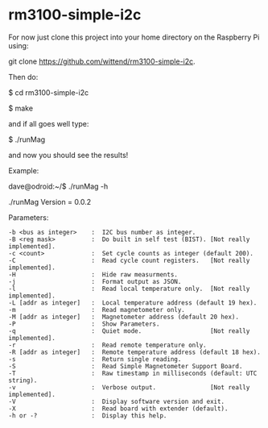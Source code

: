 # rm3100-simple-i2c

For now just clone this project into your home directory on the Raspberry Pi using:

git clone https://github.com/wittend/rm3100-simple-i2c.  

Then do:

$ cd rm3100-simple-i2c

$ make

and if all goes well type:

$ ./runMag

and now you should see the results!

Example:

dave@odroid:~/$ ./runMag -h

./runMag Version = 0.0.2

Parameters:

    -b <bus as integer>    :  I2C bus number as integer.
    -B <reg mask>          :  Do built in self test (BIST). [Not really implemented].
    -c <count>             :  Set cycle counts as integer (default 200).
    -C                     :  Read cycle count registers.   [Not really implemented].   
    -H                     :  Hide raw measurments.
    -j                     :  Format output as JSON.
    -l                     :  Read local temperature only.  [Not really implemented].
    -L [addr as integer]   :  Local temperature address (default 19 hex).
    -m                     :  Read magnetometer only.
    -M [addr as integer]   :  Magnetometer address (default 20 hex).
    -P                     :  Show Parameters.
    -q                     :  Quiet mode.                   [Not really implemented].
    -r                     :  Read remote temperature only.
    -R [addr as integer]   :  Remote temperature address (default 18 hex).
    -s                     :  Return single reading.
    -S                     :  Read Simple Magnetometer Support Board.
    -T                     :  Raw timestamp in milliseconds (default: UTC string).
    -v                     :  Verbose output.               [Not really implemented].
    -V                     :  Display software version and exit.
    -X                     :  Read board with extender (default).
    -h or -?               :  Display this help.
   
   
   
